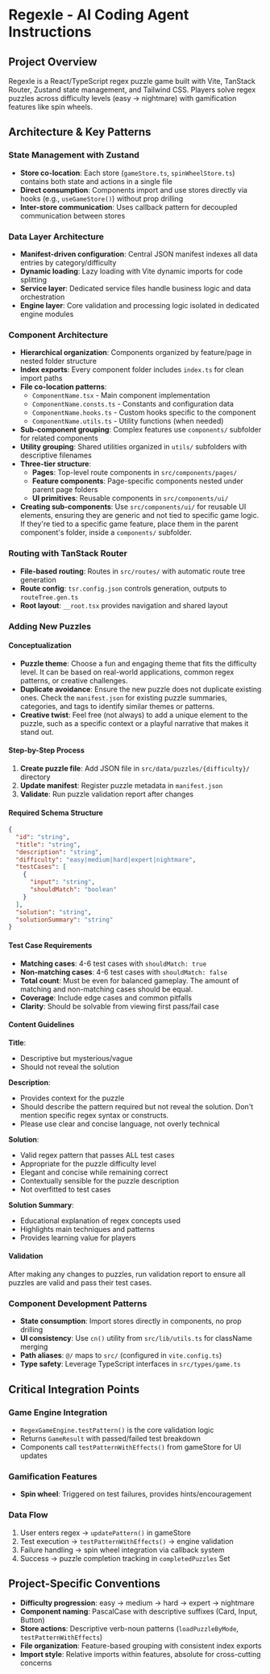 # Regexle - AI Coding Agent Instructions

## Project Overview

Regexle is a React/TypeScript regex puzzle game built with Vite, TanStack Router, Zustand state management, and Tailwind CSS. Players solve regex puzzles across difficulty levels (easy → nightmare) with gamification features like spin wheels.

## Architecture & Key Patterns

### State Management with Zustand

- **Store co-location**: Each store (`gameStore.ts`, `spinWheelStore.ts`) contains both state and actions in a single file
- **Direct consumption**: Components import and use stores directly via hooks (e.g., `useGameStore()`) without prop drilling
- **Inter-store communication**: Uses callback pattern for decoupled communication between stores

### Data Layer Architecture

- **Manifest-driven configuration**: Central JSON manifest indexes all data entries by category/difficulty
- **Dynamic loading**: Lazy loading with Vite dynamic imports for code splitting
- **Service layer**: Dedicated service files handle business logic and data orchestration
- **Engine layer**: Core validation and processing logic isolated in dedicated engine modules

### Component Architecture

- **Hierarchical organization**: Components organized by feature/page in nested folder structure
- **Index exports**: Every component folder includes `index.ts` for clean import paths
- **File co-location patterns**:
  - `ComponentName.tsx` - Main component implementation
  - `ComponentName.consts.ts` - Constants and configuration data
  - `ComponentName.hooks.ts` - Custom hooks specific to the component
  - `ComponentName.utils.ts` - Utility functions (when needed)
- **Sub-component grouping**: Complex features use `components/` subfolder for related components
- **Utility grouping**: Shared utilities organized in `utils/` subfolders with descriptive filenames
- **Three-tier structure**:
  - **Pages**: Top-level route components in `src/components/pages/`
  - **Feature components**: Page-specific components nested under parent page folders
  - **UI primitives**: Reusable components in `src/components/ui/`
- **Creating sub-components**: Use `src/components/ui/` for reusable UI elements, ensuring they are generic and not tied to specific game logic. If they're tied to a specific game feature, place them in the parent component's folder, inside a `components/` subfolder.

### Routing with TanStack Router

- **File-based routing**: Routes in `src/routes/` with automatic route tree generation
- **Route config**: `tsr.config.json` controls generation, outputs to `routeTree.gen.ts`
- **Root layout**: `__root.tsx` provides navigation and shared layout

### Adding New Puzzles

#### Conceptualization

- **Puzzle theme**: Choose a fun and engaging theme that fits the difficulty level. It can be based on real-world applications, common regex patterns, or creative challenges.
- **Duplicate avoidance**: Ensure the new puzzle does not duplicate existing ones. Check the `manifest.json` for existing puzzle summaries, categories, and tags to identify similar themes or patterns.
- **Creative twist**: Feel free (not always) to add a unique element to the puzzle, such as a specific context or a playful narrative that makes it stand out.

#### Step-by-Step Process

1. **Create puzzle file**: Add JSON file in `src/data/puzzles/{difficulty}/` directory
2. **Update manifest**: Register puzzle metadata in `manifest.json`
3. **Validate**: Run puzzle validation report after changes

#### Required Schema Structure

```json
{
  "id": "string",
  "title": "string",
  "description": "string",
  "difficulty": "easy|medium|hard|expert|nightmare",
  "testCases": [
    {
      "input": "string",
      "shouldMatch": "boolean"
    }
  ],
  "solution": "string",
  "solutionSummary": "string"
}
```

#### Test Case Requirements

- **Matching cases**: 4-6 test cases with `shouldMatch: true`
- **Non-matching cases**: 4-6 test cases with `shouldMatch: false`
- **Total count**: Must be even for balanced gameplay. The amount of matching and non-matching cases should be equal.
- **Coverage**: Include edge cases and common pitfalls
- **Clarity**: Should be solvable from viewing first pass/fail case

#### Content Guidelines

**Title**:

- Descriptive but mysterious/vague
- Should not reveal the solution

**Description**:

- Provides context for the puzzle
- Should describe the pattern required but not reveal the solution. Don't mention specific regex syntax or constructs.
- Please use clear and concise language, not overly technical

**Solution**:

- Valid regex pattern that passes ALL test cases
- Appropriate for the puzzle difficulty level
- Elegant and concise while remaining correct
- Contextually sensible for the puzzle description
- Not overfitted to test cases

**Solution Summary**:

- Educational explanation of regex concepts used
- Highlights main techniques and patterns
- Provides learning value for players

#### Validation

After making any changes to puzzles, run validation report to ensure all puzzles are valid and pass their test cases.

### Component Development Patterns

- **State consumption**: Import stores directly in components, no prop drilling
- **UI consistency**: Use `cn()` utility from `src/lib/utils.ts` for className merging
- **Path aliases**: `@/` maps to `src/` (configured in `vite.config.ts`)
- **Type safety**: Leverage TypeScript interfaces in `src/types/game.ts`

## Critical Integration Points

### Game Engine Integration

- `RegexGameEngine.testPattern()` is the core validation logic
- Returns `GameResult` with passed/failed test breakdown
- Components call `testPatternWithEffects()` from gameStore for UI updates

### Gamification Features

- **Spin wheel**: Triggered on test failures, provides hints/encouragement

### Data Flow

1. User enters regex → `updatePattern()` in gameStore
2. Test execution → `testPatternWithEffects()` → engine validation
3. Failure handling → spin wheel integration via callback system
4. Success → puzzle completion tracking in `completedPuzzles` Set

## Project-Specific Conventions

- **Difficulty progression**: easy → medium → hard → expert → nightmare
- **Component naming**: PascalCase with descriptive suffixes (Card, Input, Button)
- **Store actions**: Descriptive verb-noun patterns (`loadPuzzleByMode`, `testPatternWithEffects`)
- **File organization**: Feature-based grouping with consistent index exports
- **Import style**: Relative imports within features, absolute for cross-cutting concerns
